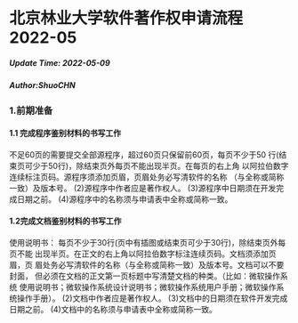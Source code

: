 # 北京林业大学软件著作权申请流程2022-05

##### Update Time: 2022-05-09

##### Author:ShuoCHN



### 1.前期准备

#### **1.1 完成程序鉴别材料的书写工作**

不足60页的需要提交全部源程序，超过60页只保留前60页，每页不少于50
行(结束页可少于50行)，除结束页外每页不能出现半页。在每页的右上角
以阿拉伯数字连续标注页码。源程序须添加页眉，页眉处务必写清软件的名称
（与全称或简称一致）及版本号。
(2)源程序中作者应是著作权人。
(3)源程序中日期须在开发完成日期之前。
(4)源程序中的名称须与申请表中全称或简称一致。



#### **1.2完成文档鉴别材料的书写工作**

使用说明书：
每页不少于30行(页中有插图或结束页可少于30行)，除结束页外每页不能
出现半页。在正文的右上角以阿拉伯数字标注连续页码。文档须添加页眉，页
眉处务必写清软件的名称（与全称或简称一致）及版本号。文档可以不要封面，
但必须在文档的正文第一页标题中写清楚文档的种类。（比如：微软操作系统
使用说明书；微软操作系统设计说明书；微软操作系统用户手册；微软操作系
统操作手册）。
(2)文档中作者应是著作权人。
(3)文档中的日期须在软件开发完成日期之前。
(4)文档中的名称须与申请表中全称或简称一致。

